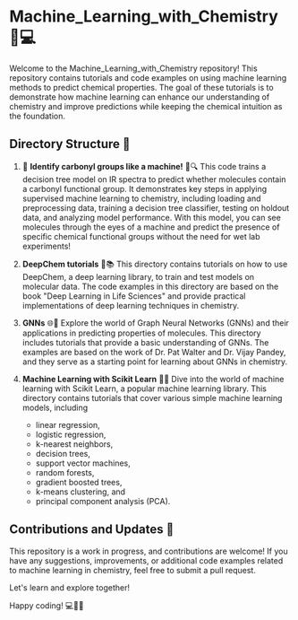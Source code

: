 # Machine_Learning_with_Chemistry 🧪💻

Welcome to the Machine_Learning_with_Chemistry repository!
This repository contains tutorials and code examples on using machine learning methods to predict chemical properties.
The goal of these tutorials is to demonstrate how machine learning can enhance our understanding of chemistry and improve predictions
while keeping the chemical intuition as the foundation.

## Directory Structure 📂

1. 🧪 **Identify carbonyl groups like a machine!** 🌳🔍
    This code trains a decision tree model on IR spectra to predict whether molecules contain a carbonyl functional group.
    It demonstrates key steps in applying supervised machine learning to chemistry, including loading and preprocessing data,
    training a decision tree classifier, testing on holdout data, and analyzing model performance.
    With this model, you can see molecules through the eyes of a machine and predict the presence of specific chemical
    functional groups without the need for wet lab experiments!

2. **DeepChem tutorials** 🧪📚
    This directory contains tutorials on how to use DeepChem, a deep learning library, to train and test models on molecular data.
    The code examples in this directory are based on the book "Deep Learning in Life Sciences" and
    provide practical implementations of deep learning techniques in chemistry.

3. **GNNs** 🌐🔬
    Explore the world of Graph Neural Networks (GNNs) and their applications in predicting properties of molecules.
    This directory includes tutorials that provide a basic understanding of GNNs. The examples are based on the work
    of Dr. Pat Walter and Dr. Vijay Pandey, and they serve as a starting point for learning about GNNs in chemistry.

4. **Machine Learning with Scikit Learn** 🧪🔬
    Dive into the world of machine learning with Scikit Learn, a popular machine learning library.
    This directory contains tutorials that cover various simple machine learning models, including
    - linear regression,
    - logistic regression,
    - k-nearest neighbors,
    - decision trees,
    - support vector machines,
    - random forests,
    - gradient boosted trees,
    - k-means clustering, and
    - principal component analysis (PCA).

## Contributions and Updates 🚀
This repository is a work in progress, and contributions are welcome! If you have any suggestions,
improvements, or additional code examples related to machine learning in chemistry, feel free to submit a pull request.

Let's learn and explore together!

Happy coding! 💻🔬🚀
